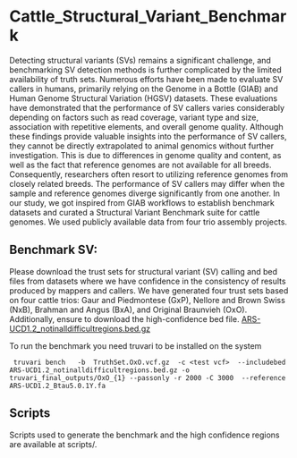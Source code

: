# Cattle_Structural_Variant_Benchmark
Detecting structural variants (SVs) remains a significant challenge, and benchmarking SV detection methods is further complicated by the limited availability of truth sets. Numerous efforts have been made to evaluate SV callers in humans, primarily relying on the Genome in a Bottle (GIAB) and Human Genome Structural Variation (HGSV) datasets. These evaluations have demonstrated that the performance of SV callers varies considerably depending on factors such as read coverage, variant type and size, association with repetitive elements, and overall genome quality.
Although these findings provide valuable insights into the performance of SV callers, they cannot be directly extrapolated to animal genomics without further investigation. This is due to differences in genome quality and content, as well as the fact that reference genomes are not available for all breeds. Consequently, researchers often resort to utilizing reference genomes from closely related breeds. The performance of SV callers may differ when the sample and reference genomes diverge significantly from one another.
In our study, we got inspired from GIAB workflows to establish benchmark datasets and curated a Structural Variant Benchmark suite for cattle genomes. We used publicly available data from four trio assembly projects.  

## Benchmark SV:
Please download the trust sets for structural variant (SV) calling and bed files from datasets where we have confidence in the consistency of results produced by mappers and callers. We have generated four trust sets based on four cattle trios: Gaur and Piedmontese (GxP), Nellore and Brown Swiss (NxB), Brahman and Angus (BxA), and Original Braunvieh (OxO). Additionally, ensure to download the high-confidence bed file. [ARS-UCD1.2_notinalldifficultregions.bed.gz](https://github.com/dib-lab/Cattle_Structural_Variant_Benchmark/blob/main/ARS-UCD1.2_notinalldifficultregions.bed.gz)

To run the benchmark you need truvari to be installed on the system

```
 truvari bench   -b  TruthSet.OxO.vcf.gz  -c <test vcf>  --includebed ARS-UCD1.2_notinalldifficultregions.bed.gz -o truvari_final_outputs/OxO_{1} --passonly -r 2000 -C 3000  --reference ARS-UCD1.2_Btau5.0.1Y.fa
```

## Scripts
Scripts used to generate the benchmark and the high confidence regions are available at scripts/.





 
